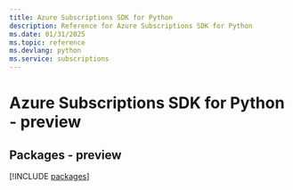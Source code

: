 ```yaml
---
title: Azure Subscriptions SDK for Python
description: Reference for Azure Subscriptions SDK for Python
ms.date: 01/31/2025
ms.topic: reference
ms.devlang: python
ms.service: subscriptions
---
```

# Azure Subscriptions SDK for Python - preview
## Packages - preview
[!INCLUDE [packages](subscriptions-index.md)]